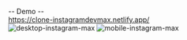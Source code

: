 -- Demo -- <br/>
https://clone-instagramdevmax.netlify.app/ <br/>
![desktop-instagram-max](https://user-images.githubusercontent.com/116298646/197016695-c878d16a-0c0b-45fc-849b-c04e6e34c18b.png)
![mobile-instagram-max](https://user-images.githubusercontent.com/116298646/197016704-1a174e55-b52d-4b64-8970-84f043a3671a.png)
